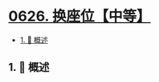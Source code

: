 # [0626. 换座位【中等】](https://github.com/Tdahuyou/TNotes.leetcode/tree/main/notes/0626.%20%E6%8D%A2%E5%BA%A7%E4%BD%8D%E3%80%90%E4%B8%AD%E7%AD%89%E3%80%91)

<!-- region:toc -->

- [1. 📝 概述](#1--概述)

<!-- endregion:toc -->

## 1. 📝 概述
